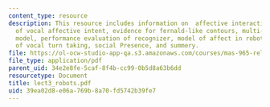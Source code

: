 ```yaml
---
content_type: resource
description: This resource includes information on  affective interactions, recognition
  of vocal affective intent, evidence for fernald-like contours, multi-stage classifier
  model, performance evaluation of recognizer, model of affect in robot, regulation
  of vocal turn taking, social Presence, and summery.
file: https://ol-ocw-studio-app-qa.s3.amazonaws.com/courses/mas-965-relational-machines-spring-2005/39ea02d8e06a769b8a70fd5742b39fe7_lect3_robots.pdf
file_type: application/pdf
parent_uid: 34e2e8fe-5caf-8f4b-cc99-0b5d8a63b6dd
resourcetype: Document
title: lect3_robots.pdf
uid: 39ea02d8-e06a-769b-8a70-fd5742b39fe7
---
```

